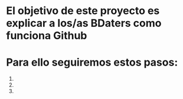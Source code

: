 
# El objetivo de este proyecto es explicar a los/as BDaters como funciona Github

# Para ello seguiremos estos pasos:

1. 
2.
3.